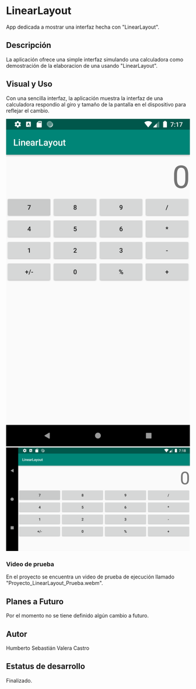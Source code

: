 # LinearLayout
App dedicada a mostrar una interfaz hecha con "LinearLayout".

## Descripción
La aplicación ofrece una simple interfaz simulando una calculadora como demostración de la elaboracion de una usando "LinearLayout".

## Visual y Uso
Con una sencilla interfaz, la aplicación muestra la interfaz de una calculadora respondio al giro y tamaño de la pantalla en el dispositivo para reflejar el cambio.
  
![](https://raw.githubusercontent.com/SebastianValera/LinearLayout/master/Proyecto_LinearLayout.png)
![](https://raw.githubusercontent.com/SebastianValera/LinearLayout/master/Proyecto_LineatLayout_Horizontal.png)

### Video de prueba
En el proyecto se encuentra un video de prueba de ejecución llamado "Proyecto_LinearLayout_Prueba.webm".

## Planes a Futuro
Por el momento no se tiene definido algún cambio a futuro.

## Autor
Humberto Sebastián Valera Castro

## Estatus de desarrollo
Finalizado.
